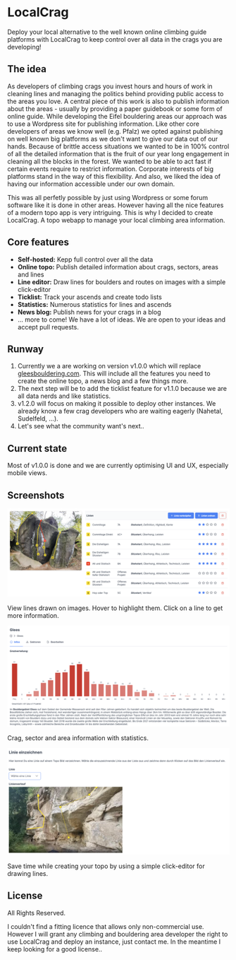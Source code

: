 # LocalCrag

Deploy your local alternative to the well known online climbing guide platforms with LocalCrag to keep control over all data in the crags you are developing!

## The idea

As developers of climbing crags you invest hours and hours of work in cleaning lines and managing the politics behind providing public access to the areas you love. A central piece of this work is also to publish information about the areas - usually by providing a paper guidebook or some form of online guide. While developing the Eifel bouldering areas our approach was to use a Wordpress site for publishing information. Like other core developers of areas we know well (e.g. Pfalz) we opted against publishing on well known big platforms as we don't want to give our data out of our hands. Because of brittle access situations we wanted to be in 100% control of all the detailed information that is the fruit of our year long engagement in cleaning all the blocks in the forest. We wanted to be able to act fast if certain events require to restrict information. Corporate interests of big platforms stand in the way of this flexibility. And also, we liked the idea of having our information accessible under our own domain.

This was all perfetly possible by just using Wordpress or some forum software like it is done in other areas. However having all the nice features of a modern topo app is very intriguing. This is why I decided to create LocalCrag. A topo webapp to manage your local climbing area information.

## Core features

- **Self-hosted:** Kepp full control over all the data
- **Online topo:** Publish detailed information about crags, sectors, areas and lines 
- **Line editor:** Draw lines for boulders and routes on images with a simple click-editor
- **Ticklist:** Track your ascends and create todo lists
- **Statistics:** Numerous statistics for lines and ascends
- **News blog:** Publish news for your crags in a blog
- ... more to come! We have a lot of ideas. We are open to your ideas and accept pull requests.

## Runway

1. Currently we a are working on version v1.0.0 which will replace [gleesbouldering.com](https://gleesbouldering.com). This will include all the features you need to create the online topo, a news blog and a few things more.
2. The next step will be to add the ticklist feature for v1.1.0 because we are all data nerds and like statistics.
3. v1.2.0 will focus on making it possible to deploy other instances. We already know a few crag developers who are waiting eagerly (Nahetal, Sudelfeld, ...). 
4. Let's see what the community want's next..

## Current state

Most of v1.0.0 is done and we are currently optimising UI and UX, especially mobile views.

## Screenshots

![Lines view](docs/assets/topo-images.png "Line view")

View lines drawn on images. Hover to highlight them. Click on a line to get more information.

![Crag info](docs/assets/crag-info.png "Crag info")

Crag, sector and area information with statistics.

![Line editor](docs/assets/line-editor.png "Line editor")

Save time while creating your topo by using a simple click-editor for drawing lines.

## License

All Rights Reserved.

I couldn't find a fitting licence that allows only non-commercial use. However I will grant any climbing and bouldering area developer the right to use LocalCrag and deploy an instance, just contact me. In the meantime I keep looking for a good license..